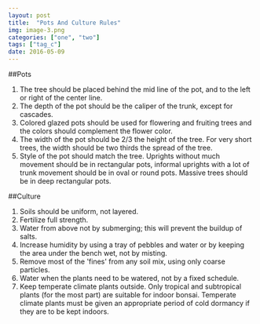 ```yaml
---
layout: post
title:  "Pots And Culture Rules"
img: image-3.png
categories: ["one", "two"]
tags: ["tag_c"]
date: 2016-05-09
---
```



##Pots

1. The tree should be placed behind the mid line of the pot, and to the left or right of
the center line.
2. The depth of the pot should be the caliper of the trunk, except for cascades.
3. Colored glazed pots should be used for flowering and fruiting trees and the colors
should complement the flower color.
4. The width of the pot should be 2/3 the height of the tree. For very short trees, the
width should be two thirds the spread of the tree.
5. Style of the pot should match the tree. Uprights without much movement should
be in rectangular pots, informal uprights with a lot of trunk movement should be
in oval or round pots. Massive trees should be in deep rectangular pots.

##Culture

1. Soils should be uniform, not layered.
2. Fertilize full strength.
3. Water from above not by submerging; this will prevent the buildup of salts.
4. Increase humidity by using a tray of pebbles and water or by keeping the area
under the bench wet, not by misting.
5. Remove most of the 'fines' from any soil mix, using only coarse particles.
6. Water when the plants need to be watered, not by a fixed schedule.
7. Keep temperate climate plants outside. Only tropical and subtropical plants (for
the most part) are suitable for indoor bonsai. Temperate climate plants must be
given an appropriate period of cold dormancy if they are to be kept indoors.
